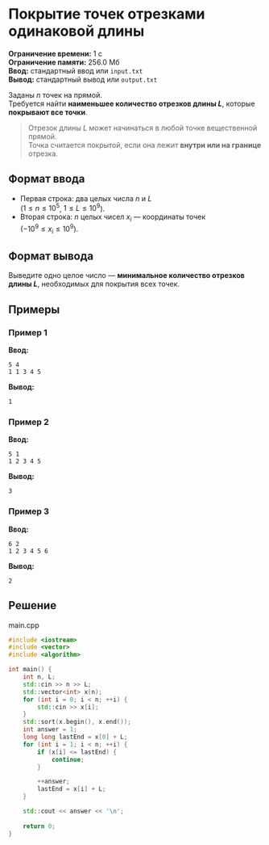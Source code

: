 # Покрытие точек отрезками одинаковой длины

**Ограничение времени:** 1 с  
**Ограничение памяти:** 256.0 Мб  
**Ввод:** стандартный ввод или `input.txt`  
**Вывод:** стандартный вывод или `output.txt`

Заданы $n$ точек на прямой.  
Требуется найти **наименьшее количество отрезков длины $L$**, которые **покрывают все точки**.

> Отрезок длины $L$ может начинаться в любой точке вещественной прямой.  
> Точка считается покрытой, если она лежит **внутри или на границе** отрезка.

## Формат ввода

- Первая строка: два целых числа $n$ и $L$  
  ($1 \leq n \leq 10^5$, $1 \leq L \leq 10^9$).
- Вторая строка: $n$ целых чисел $x_i$ — координаты точек  
  ($-10^9 \leq x_i \leq 10^9$).

## Формат вывода

Выведите одно целое число — **минимальное количество отрезков длины $L$**, необходимых для покрытия всех точек.

## Примеры

### Пример 1

**Ввод:**
```
5 4
1 1 3 4 5
```

**Вывод:**
```
1
```

### Пример 2

**Ввод:**
```
5 1
1 2 3 4 5
```

**Вывод:**
```
3
```

### Пример 3

**Ввод:**
```
6 2
1 2 3 4 5 6
```

**Вывод:**
```
2
```
## Решение

main.cpp
```cpp
#include <iostream>
#include <vector>
#include <algorithm>

int main() {
    int n, L;
    std::cin >> n >> L;
    std::vector<int> x(n);
    for (int i = 0; i < n; ++i) {
        std::cin >> x[i];
    }
    std::sort(x.begin(), x.end());
    int answer = 1;
    long long lastEnd = x[0] + L;
    for (int i = 1; i < n; ++i) {
        if (x[i] <= lastEnd) {
            continue;
        }

        ++answer;
        lastEnd = x[i] + L;
    }

    std::cout << answer << '\n';
    
    return 0;
}
```
